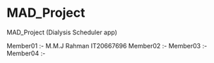 # MAD_Project
 MAD_Project (Dialysis Scheduler app) 
 
Member01 :- M.M.J Rahman IT20667696 
Member02 :-
Member03 :-
Member04 :-
